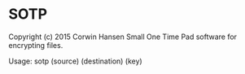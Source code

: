 SOTP
====
Copyright (c) 2015 Corwin Hansen
Small One Time Pad software for encrypting files.

Usage:
sotp (source) (destination) (key)

